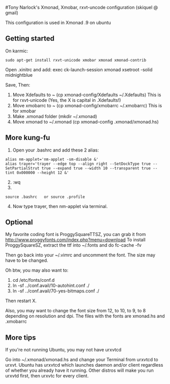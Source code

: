 #Tony Narlock's Xmonad, Xmobar, rxvt-uncode configuration
(skiquel @ gmail)

This configuration is used in Xmonad .9 on ubuntu

Getting started
---------------
  On karmic:

    sudo apt-get install rxvt-unicode xmobar xmonad xmonad-contrib

  Open .xinitrc and add:
    exec ck-launch-session xmonad
    xsetroot -solid midnightblue

  Save, Then:

  1.  Move Xdefaults to ~ (cp xmonad-config/Xdefaults ~/.Xdefaults) This is for rxvt-unicode
      (Yes, the X is capital in .Xdefaults!)
  2.  Move xmobarrc to ~ (cp xmonad-config/xmobarrc ~/.xmobarrc) This is for xmobar
  3.  Make .xmonad folder (mkdir ~/.xmonad)
  4.  Move xmonad to ~/.xmonad (cp xmonad-config .xmonad/xmonad.hs)

More kung-fu
------------
  1.  Open your .bashrc and add these 2 alias:

    alias nm-applet='nm-applet -sm-disable &'
    alias trayer='trayer --edge top --align right --SetDockType true --SetPartialStrut true --expand true --width 10 --transparent true --tint 0x000000 --height 12 &'

  2.  :wq
  3.
    source .bashrc   or source .profile
  4.  Now type trayer, then nm-applet via terminal.

Optional
--------
  My favorite coding font is ProggySquareTTSZ, you can grab it from http://www.proggyfonts.com/index.php?menu=download
  To install ProggySquareSZ, extract the ttf into ~/.fonts and do fc-cache -fv

  Then go back into your ~/.vimrc and uncomment the font. The size may have to be changed.

  Oh btw, you may also want to:
  1.  cd /etc/fonts/conf.d
  2.  ln -sf ../conf.avail/10-autohint.conf ./
  3.  ln -sf ../conf.avail/70-yes-bitmaps.conf ./

  Then restart X.

  Also, you may want to change the font size from 12, to 10, to 9, to 8 depending on resolution and dpi.  The files with the fonts are xmonad.hs and .xmobarrc

More tips
---------
  If you're not running Ubuntu, you may not have urxvtcd

  Go into ~/.xmonad/xmonad.hs and change your Terminal from urxvtcd to urxvt.
  Ubuntu has urxvtcd which launches daemon and/or client regardless of whether you already have it running. Other distros will make you run urxvtd first, then urxvtc for every client.
